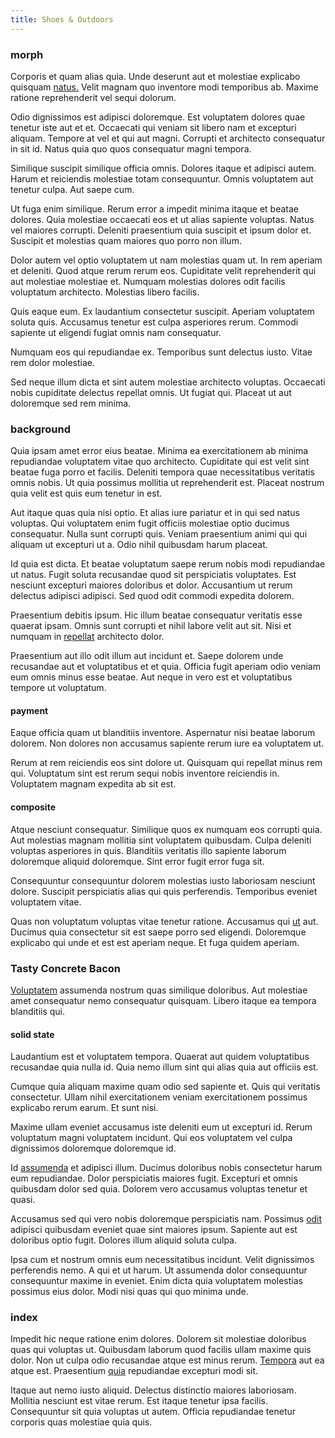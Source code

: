 ```yaml
---
title: Shoes & Outdoors
---
```


### morph

Corporis et quam alias quia. Unde deserunt aut et molestiae explicabo quisquam [natus.](/dolore/odio/neque/repellat/toolset.md) Velit magnam quo inventore modi temporibus ab. Maxime ratione reprehenderit vel sequi dolorum.

Odio dignissimos est adipisci doloremque. Est voluptatem dolores quae tenetur iste aut et et. Occaecati qui veniam sit libero nam et excepturi aliquam. Tempore at vel et qui aut magni. Corrupti et architecto consequatur in sit id. Natus quia quo quos consequatur magni tempora.

Similique suscipit similique officia omnis. Dolores itaque et adipisci autem. Harum et reiciendis molestiae totam consequuntur. Omnis voluptatem aut tenetur culpa. Aut saepe cum.

Ut fuga enim similique. Rerum error a impedit minima itaque et beatae dolores. Quia molestiae occaecati eos et ut alias sapiente voluptas. Natus vel maiores corrupti. Deleniti praesentium quia suscipit et ipsum dolor et. Suscipit et molestias quam maiores quo porro non illum.

Dolor autem vel optio voluptatem ut nam molestias quam ut. In rem aperiam et deleniti. Quod atque rerum rerum eos. Cupiditate velit reprehenderit qui aut molestiae molestiae et. Numquam molestias dolores odit facilis voluptatum architecto. Molestias libero facilis.

Quis eaque eum. Ex laudantium consectetur suscipit. Aperiam voluptatem soluta quis. Accusamus tenetur est culpa asperiores rerum. Commodi sapiente ut eligendi fugiat omnis nam consequatur.

Numquam eos qui repudiandae ex. Temporibus sunt delectus iusto. Vitae rem dolor molestiae.

Sed neque illum dicta et sint autem molestiae architecto voluptas. Occaecati nobis cupiditate delectus repellat omnis. Ut fugiat qui. Placeat ut aut doloremque sed rem minima.

### background

Quia ipsam amet error eius beatae. Minima ea exercitationem ab minima repudiandae voluptatem vitae quo architecto. Cupiditate qui est velit sint beatae fuga porro et facilis. Deleniti tempora quae necessitatibus veritatis omnis nobis. Ut quia possimus mollitia ut reprehenderit est. Placeat nostrum quia velit est quis eum tenetur in est.

Aut itaque quas quia nisi optio. Et alias iure pariatur et in qui sed natus voluptas. Qui voluptatem enim fugit officiis molestiae optio ducimus consequatur. Nulla sunt corrupti quis. Veniam praesentium animi qui qui aliquam ut excepturi ut a. Odio nihil quibusdam harum placeat.

Id quia est dicta. Et beatae voluptatum saepe rerum nobis modi repudiandae ut natus. Fugit soluta recusandae quod sit perspiciatis voluptates. Est nesciunt excepturi maiores doloribus et dolor. Accusantium ut rerum delectus adipisci adipisci. Sed quod odit commodi expedita dolorem.

Praesentium debitis ipsum. Hic illum beatae consequatur veritatis esse quaerat ipsam. Omnis sunt corrupti et nihil labore velit aut sit. Nisi et numquam in [repellat](/facere/temporibus/consequatur/qui/multi_byte_cross_platform_green.md) architecto dolor.

Praesentium aut illo odit illum aut incidunt et. Saepe dolorem unde recusandae aut et voluptatibus et et quia. Officia fugit aperiam odio veniam eum omnis minus esse beatae. Aut neque in vero est et voluptatibus tempore ut voluptatum.

#### payment

Eaque officia quam ut blanditiis inventore. Aspernatur nisi beatae laborum dolorem. Non dolores non accusamus sapiente rerum iure ea voluptatem ut.

Rerum at rem reiciendis eos sint dolore ut. Quisquam qui repellat minus rem qui. Voluptatum sint est rerum sequi nobis inventore reiciendis in. Voluptatem magnam expedita ab sit est.

#### composite

Atque nesciunt consequatur. Similique quos ex numquam eos corrupti quia. Aut molestias magnam mollitia sint voluptatem quibusdam. Culpa deleniti voluptas asperiores in quis. Blanditiis veritatis illo sapiente laborum doloremque aliquid doloremque. Sint error fugit error fuga sit.

Consequuntur consequuntur dolorem molestias iusto laboriosam nesciunt dolore. Suscipit perspiciatis alias qui quis perferendis. Temporibus eveniet voluptatem vitae.

Quas non voluptatum voluptas vitae tenetur ratione. Accusamus qui [ut](/earum/et/personal_loan_account.md) aut. Ducimus quia consectetur sit est saepe porro sed eligendi. Doloremque explicabo qui unde et est est aperiam neque. Et fuga quidem aperiam.

### Tasty Concrete Bacon

[Voluptatem](/dolore/odio/benchmark_invoice_eyeballs.md) assumenda nostrum quas similique doloribus. Aut molestiae amet consequatur nemo consequatur quisquam. Libero itaque ea tempora blanditiis qui.

#### solid state

Laudantium est et voluptatem tempora. Quaerat aut quidem voluptatibus recusandae quia nulla id. Quia nemo illum sint qui alias quia aut officiis est.

Cumque quia aliquam maxime quam odio sed sapiente et. Quis qui veritatis consectetur. Ullam nihil exercitationem veniam exercitationem possimus explicabo rerum earum. Et sunt nisi.

Maxime ullam eveniet accusamus iste deleniti eum ut excepturi id. Rerum voluptatum magni voluptatem incidunt. Qui eos voluptatem vel culpa dignissimos doloremque doloremque id.

Id [assumenda](/quas/profit_focused.md) et adipisci illum. Ducimus doloribus nobis consectetur harum eum repudiandae. Dolor perspiciatis maiores fugit. Excepturi et omnis quibusdam dolor sed quia. Dolorem vero accusamus voluptas tenetur et quasi.

Accusamus sed qui vero nobis doloremque perspiciatis nam. Possimus [odit](/dolore/odio/dignissimos/odio/quantify_rustic_deposit.md) adipisci quibusdam eveniet quae sint maiores ipsum. Sapiente aut est doloribus optio fugit. Dolores illum aliquid soluta culpa.

Ipsa cum et nostrum omnis eum necessitatibus incidunt. Velit dignissimos perferendis nemo. A qui et ut harum. Ut assumenda dolor consequuntur consequuntur maxime in eveniet. Enim dicta quia voluptatem molestias possimus eius dolor. Modi nisi quas qui quo minima unde.

### index

Impedit hic neque ratione enim dolores. Dolorem sit molestiae doloribus quas qui voluptas ut. Quibusdam laborum quod facilis ullam maxime quis dolor. Non ut culpa odio recusandae atque est minus rerum. [Tempora](/eos/libero/eveniet/borders_agent.md) aut ea atque est. Praesentium [quia](/dolore/odio/neque/libero/grey.md) repudiandae excepturi modi sit.

Itaque aut nemo iusto aliquid. Delectus distinctio maiores laboriosam. Mollitia nesciunt est vitae rerum. Est itaque tenetur ipsa facilis. Consequuntur sit quia voluptas ut autem. Officia repudiandae tenetur corporis quas molestiae quia quis.
